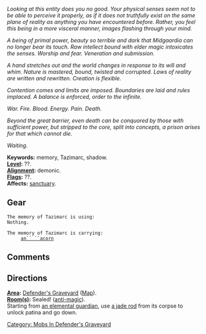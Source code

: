 *Looking at this entity does you no good. Your physical senses seem not
to be able to perceive it properly, as if it does not truthfully exist
on the same plane of reality as anything you have encountered before.
Rather, you feel this being in a more visceral manner, images flashing
through your mind.*

*A being of primal power, beauty so terrible and dark that Midgaardia
can no longer bear its touch. Raw intellect bound with elder magic
intoxicates the senses. Worship and fear. Veneration and submission.*

*A hand stretches out and the world changes in response to its will and
whim. Nature is mastered, bound, twisted and corrupted. Laws of reality
are written and rewritten. Creation is flexible.*

*Contention comes and limits are imposed. Boundaries are laid and rules
implaced. A balance is enforced, order to the infinite.*

*War. Fire. Blood. Energy. Pain. Death.*

*Beyond the great barrier, even death can be conquored by those with
sufficient power, but stripped to the core, split into concepts, a
prison arises for that which cannot die.*

*Waiting.*

**Keywords:** memory, Tazimarc, shadow.  
**[Level](Level.md "wikilink"):** ??.  
**[Alignment](Alignment.md "wikilink"):** demonic.  
**[Flags](:Category:_Mob_Types.md "wikilink"):** ??.  
**Affects:** [sanctuary](Sanctuary.md "wikilink").  

## Gear

`The memory of Tazimarc is using:`  
`Nothing.`

`The memory of Tazimarc is carrying:`  
`     `[`an`` ``acorn`](Acorn_(1_of_3).md "wikilink")

## Comments

## Directions

**[Area](:Category:_Areas.md "wikilink"):** [Defender's
Graveyard](:Category:_Defender's_Graveyard.md "wikilink")
([Map](Defender's_Graveyard_Map.md "wikilink")).  
**[Room(s)](:Category:_Rooms.md "wikilink"):** Sealed!
([anti-magic](Anti-Magic_Rooms.md "wikilink")).  
Starting from [an elemental guardian](Elemental_Guardian.md "wikilink"),
use [a jade rod](Jade_Rod.md "wikilink") from its corpse to unlock
patina and go down.

[Category: Mobs In Defender's
Graveyard](Category:_Mobs_In_Defender's_Graveyard "wikilink")

